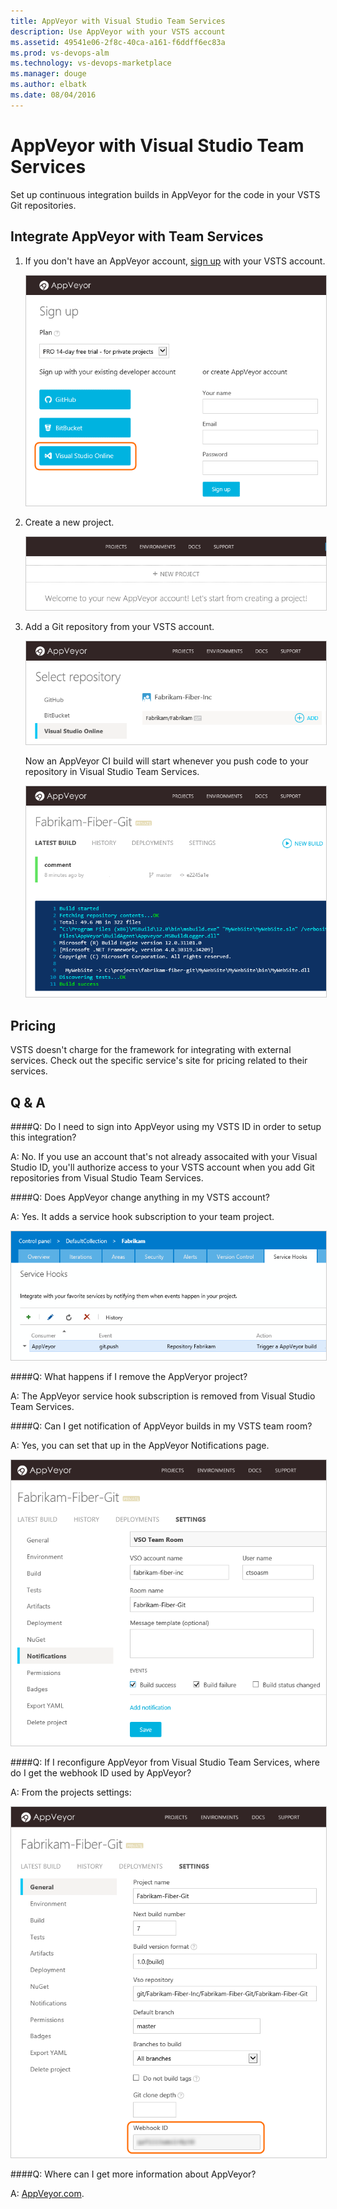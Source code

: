 ```yaml
---
title: AppVeyor with Visual Studio Team Services
description: Use AppVeyor with your VSTS account
ms.assetid: 49541e06-2f8c-40ca-a161-f6ddff6ec83a
ms.prod: vs-devops-alm
ms.technology: vs-devops-marketplace
ms.manager: douge
ms.author: elbatk
ms.date: 08/04/2016
---
```


# AppVeyor with Visual Studio Team Services

Set up continuous integration builds in AppVeyor for the code in your VSTS Git repositories.

## Integrate AppVeyor with Team Services

1. If you don't have an AppVeyor account, [sign up](http://ci.appveyor.com/signup) with your VSTS account.

   <img alt="VSTS button on the AppVeyor sign up page" src="./_img/appveyor/sign-up.png" style="border: 1px solid #CCCCCC" />

1. Create a new project.

   <img alt="Create new project" src="./_img/appveyor/appveyor-new-project.png" style="border: 1px solid #CCCCCC" />

1. Add a Git repository from your VSTS account.

   <img alt="Add VSTS Git project" src="./_img/appveyor/appveyor-add-repository.png" style="border: 1px solid #CCCCCC" />

   Now an AppVeyor CI build will start whenever you push code to your repository in Visual Studio Team Services.
   
   <img alt="Build results" src="./_img/appveyor/build-output.png" style="border: 1px solid #CCCCCC" />

## Pricing
VSTS doesn't charge for the framework for integrating with external services. Check out the specific service's site
for pricing related to their services. 

## Q & A

<!-- BEGINSECTION class="m-qanda" -->

####Q: Do I need to sign into AppVeyor using my VSTS ID in order to setup this integration?

A: No. If you use an account that's not already assocaited with your Visual Studio ID,
you'll authorize access to your VSTS account when you add Git repositories from Visual Studio Team Services. 

####Q: Does AppVeyor change anything in my VSTS account?

A: Yes. It adds a service hook subscription to your team project.

<img alt="VSTS AppVeyor consumer added" src="./_img/appveyor/appveyor-service-hook.png" style="border: 1px solid #CCCCCC" />

####Q: What happens if I remove the AppVeryor project?

A: The AppVeyor service hook subscription is removed from Visual Studio Team Services.

####Q: Can I get notification of AppVeyor builds in my VSTS team room?

A: Yes, you can set that up in the AppVeyor Notifications page.

<img alt="Configure team room notifications" src="./_img/appveyor/team-room-notification.png" style="border: 1px solid #CCCCCC" />

####Q: If I reconfigure AppVeyor from Visual Studio Team Services, where do I get the webhook ID used by AppVeyor?

A: From the projects settings: 

<img alt="Project settings" src="./_img/appveyor/appveyor-project-settings.png" style="border: 1px solid #CCCCCC" />

####Q: Where can I get more information about AppVeyor?

A: [AppVeyor.com](http://appveyor.com).

<!-- ENDSECTION -->

